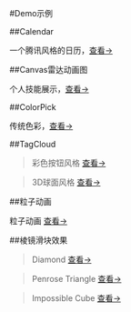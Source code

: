 #Demo示例

##Calendar

一个腾讯风格的日历，[查看->](http://gongvirgil.github.io/Demo/Calendar/)

##Canvas雷达动画图

个人技能展示，[查看->](http://gongvirgil.github.io/Demo/Radar/)

##ColorPick

传统色彩，[查看->](http://gongvirgil.github.io/Demo/ColorPick/)

##TagCloud

> 彩色按钮风格 [查看->](http://gongvirgil.github.io/Demo/TagCloud/)

> 3D球面风格 [查看->](http://gongvirgil.github.io/Demo/TagCloud/3d-sphere.html)

##粒子动画

粒子动画 [查看->](http://gongvirgil.github.io/Demo/DotsAnimate/)

##棱镜滑块效果

> Diamond [查看->](http://gongvirgil.github.io/Demo/PrismEffectSlider/)

> Penrose Triangle [查看->](http://gongvirgil.github.io/Demo/PrismEffectSlider/index2.html)

> Impossible Cube [查看->](http://gongvirgil.github.io/Demo/PrismEffectSlider/index3.html)
